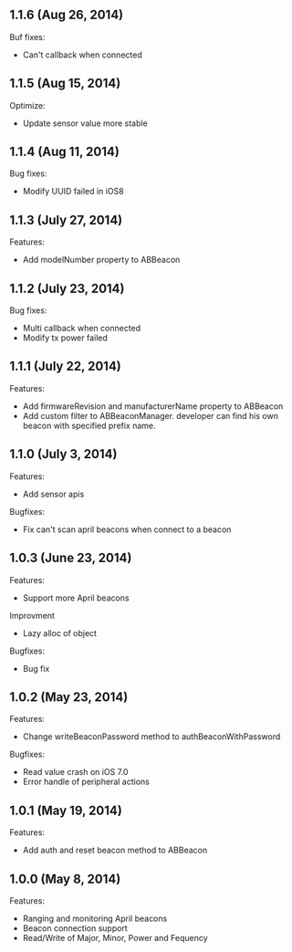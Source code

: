 ## 1.1.6 (Aug 26, 2014)
Buf fixes:

*  Can't callback when connected

## 1.1.5 (Aug 15, 2014)
Optimize:

*  Update sensor value more stable

## 1.1.4 (Aug 11, 2014)
Bug fixes:

*  Modify UUID failed in iOS8

## 1.1.3 (July 27, 2014)
Features:

*  Add  modelNumber property to ABBeacon

## 1.1.2 (July 23, 2014)
Bug fixes:

*  Multi callback when connected
*  Modify tx power failed 

## 1.1.1 (July 22, 2014)
Features:

*  Add firmwareRevision and manufacturerName property to ABBeacon
*  Add custom filter to ABBeaconManager. developer can find his own beacon with specified prefix name.
  
## 1.1.0 (July 3, 2014)
Features:

 *  Add sensor apis

 Bugfixes:

  *  Fix can't scan april beacons when connect to a beacon
  
## 1.0.3 (June 23, 2014)
Features:

 *  Support more April beacons
 
 Improvment
 
 *  Lazy alloc of object
 
 Bugfixes:

  *  Bug fix
  
## 1.0.2 (May 23, 2014)
Features:

 *  Change writeBeaconPassword method to authBeaconWithPassword
 
 Bugfixes:

  *  Read value crash on iOS 7.0
  *  Error handle of peripheral actions
 
## 1.0.1 (May 19, 2014)
Features:

 *  Add auth and reset beacon method to ABBeacon
 
## 1.0.0 (May 8, 2014)

Features:

*  Ranging and monitoring April beacons
*  Beacon connection support
*  Read/Write of Major, Minor, Power and Fequency